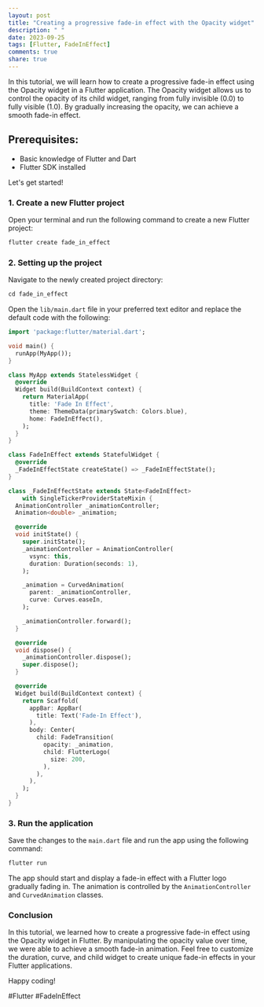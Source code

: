 ```yaml
---
layout: post
title: "Creating a progressive fade-in effect with the Opacity widget"
description: " "
date: 2023-09-25
tags: [Flutter, FadeInEffect]
comments: true
share: true
---
```


In this tutorial, we will learn how to create a progressive fade-in effect using the Opacity widget in a Flutter application. The Opacity widget allows us to control the opacity of its child widget, ranging from fully invisible (0.0) to fully visible (1.0). By gradually increasing the opacity, we can achieve a smooth fade-in effect.

## Prerequisites:
- Basic knowledge of Flutter and Dart
- Flutter SDK installed

Let's get started!

### 1. Create a new Flutter project

Open your terminal and run the following command to create a new Flutter project:

```dart
flutter create fade_in_effect
```

### 2. Setting up the project

Navigate to the newly created project directory:

```dart
cd fade_in_effect
```

Open the `lib/main.dart` file in your preferred text editor and replace the default code with the following:

```dart
import 'package:flutter/material.dart';

void main() {
  runApp(MyApp());
}

class MyApp extends StatelessWidget {
  @override
  Widget build(BuildContext context) {
    return MaterialApp(
      title: 'Fade In Effect',
      theme: ThemeData(primarySwatch: Colors.blue),
      home: FadeInEffect(),
    );
  }
}

class FadeInEffect extends StatefulWidget {
  @override
  _FadeInEffectState createState() => _FadeInEffectState();
}

class _FadeInEffectState extends State<FadeInEffect>
    with SingleTickerProviderStateMixin {
  AnimationController _animationController;
  Animation<double> _animation;

  @override
  void initState() {
    super.initState();
    _animationController = AnimationController(
      vsync: this,
      duration: Duration(seconds: 1),
    );

    _animation = CurvedAnimation(
      parent: _animationController,
      curve: Curves.easeIn,
    );

    _animationController.forward();
  }

  @override
  void dispose() {
    _animationController.dispose();
    super.dispose();
  }

  @override
  Widget build(BuildContext context) {
    return Scaffold(
      appBar: AppBar(
        title: Text('Fade-In Effect'),
      ),
      body: Center(
        child: FadeTransition(
          opacity: _animation,
          child: FlutterLogo(
            size: 200,
          ),
        ),
      ),
    );
  }
}
```

### 3. Run the application

Save the changes to the `main.dart` file and run the app using the following command:

```dart
flutter run
```

The app should start and display a fade-in effect with a Flutter logo gradually fading in. The animation is controlled by the `AnimationController` and `CurvedAnimation` classes.

### Conclusion

In this tutorial, we learned how to create a progressive fade-in effect using the Opacity widget in Flutter. By manipulating the opacity value over time, we were able to achieve a smooth fade-in animation. Feel free to customize the duration, curve, and child widget to create unique fade-in effects in your Flutter applications.

Happy coding!

#Flutter #FadeInEffect